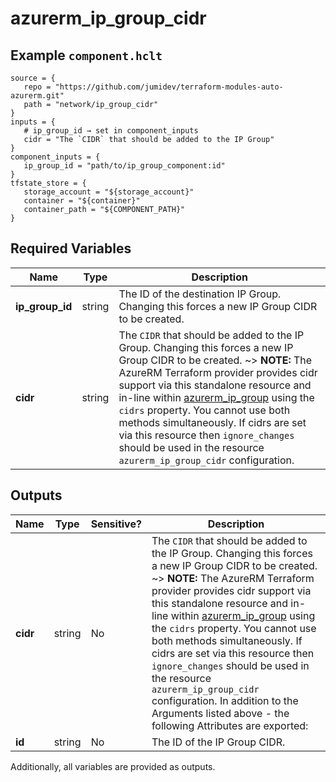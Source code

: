 # azurerm_ip_group_cidr



## Example `component.hclt`

```hcl
source = {
   repo = "https://github.com/jumidev/terraform-modules-auto-azurerm.git"   
   path = "network/ip_group_cidr"   
}
inputs = {
   # ip_group_id → set in component_inputs
   cidr = "The `CIDR` that should be added to the IP Group"   
}
component_inputs = {
   ip_group_id = "path/to/ip_group_component:id"   
}
tfstate_store = {
   storage_account = "${storage_account}"   
   container = "${container}"   
   container_path = "${COMPONENT_PATH}"   
}
```

## Required Variables

| Name | Type |  Description |
| ---- | --------- |  ----------- |
| **ip_group_id** | string |  The ID of the destination IP Group. Changing this forces a new IP Group CIDR to be created. | 
| **cidr** | string |  The `CIDR` that should be added to the IP Group. Changing this forces a new IP Group CIDR to be created. ~> **NOTE:** The AzureRM Terraform provider provides cidr support via this standalone resource and in-line within [azurerm_ip_group](ip_group.html) using the `cidrs` property. You cannot use both methods simultaneously. If cidrs are set via this resource then `ignore_changes` should be used in the resource `azurerm_ip_group_cidr` configuration. | 



## Outputs

| Name | Type | Sensitive? | Description |
| ---- | ---- | --------- | --------- |
| **cidr** | string | No  | The `CIDR` that should be added to the IP Group. Changing this forces a new IP Group CIDR to be created. ~> **NOTE:** The AzureRM Terraform provider provides cidr support via this standalone resource and in-line within [azurerm_ip_group](ip_group.html) using the `cidrs` property. You cannot use both methods simultaneously. If cidrs are set via this resource then `ignore_changes` should be used in the resource `azurerm_ip_group_cidr` configuration. In addition to the Arguments listed above - the following Attributes are exported: | 
| **id** | string | No  | The ID of the IP Group CIDR. | 

Additionally, all variables are provided as outputs.
